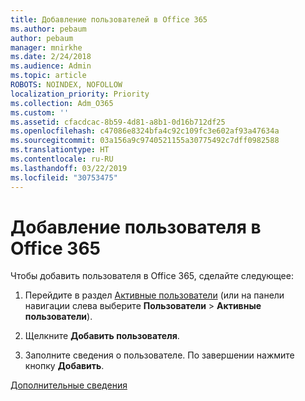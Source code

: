 ```yaml
---
title: Добавление пользователей в Office 365
ms.author: pebaum
author: pebaum
manager: mnirkhe
ms.date: 2/24/2018
ms.audience: Admin
ms.topic: article
ROBOTS: NOINDEX, NOFOLLOW
localization_priority: Priority
ms.collection: Adm_O365
ms.custom: ''
ms.assetid: cfacdcac-8b59-4d81-a8b1-0d16b712df25
ms.openlocfilehash: c47086e8324bfa4c92c109fc3e602af93a47634a
ms.sourcegitcommit: 03a156a9c9740521155a30775492c7dff0982588
ms.translationtype: HT
ms.contentlocale: ru-RU
ms.lasthandoff: 03/22/2019
ms.locfileid: "30753475"
---
```

# <a name="add-a-user-to-office-365"></a>Добавление пользователя в Office 365

Чтобы добавить пользователя в Office 365, сделайте следующее:
  
1. Перейдите в раздел [Активные пользователи](https://admin.microsoft.com/Adminportal/Home?source=applauncher#/users) (или на панели навигации слева выберите **Пользователи** \> **Активные пользователи**).
    
2. Щелкните **Добавить пользователя**.
    
3. Заполните сведения о пользователе. По завершении нажмите кнопку **Добавить**. 
    
[Дополнительные сведения](https://support.office.com/article/1970f7d6-03b5-442f-b385-5880b9c256ec)
  

